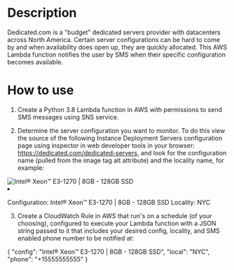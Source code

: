 Description
===========

Dedicated.com is a "budget" dedicated servers provider with datacenters across North America.  Certain server configurations can be hard to come by and when availability does open up, they are quickly allocated.  This AWS Lambda function notifies the user by SMS when their specific configuration becomes available.

How to use
==========

1. Create a Python 3.8 Lambda function in AWS with permissions to send SMS messages using SNS service.

2. Determine the server configuration you want to monitor.  To do this view the source of the following Instance Deployment Servers configuration page using inspector in web developer tools in your browser: https://dedicated.com/dedicated-servers, and look for the configuration name (pulled from the image tag alt attribute) and the locality name, for example:

<img src="assets/images/intel-xeon.png" alt="Intel® Xeon™ E3-1270 | 8GB - 128GB SSD">
<li class="nyc" data-location="NYC">

Configuration: Intel® Xeon™ E3-1270 | 8GB - 128GB SSD
Locality: NYC

3. Create a CloudWatch Rule in AWS that run's on a schedule (of your choosing), configured to execute your Lambda function with a JSON string passed to it that includes your desired config, locality, and SMS enabled phone number to be notified at:

{
  "config": "Intel® Xeon™ E3-1270 | 8GB - 128GB SSD",
  "local": "NYC",
  "phone": "+15555555555"
}
